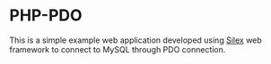 # PHP-PDO

This is a simple example web application developed using [Silex](http://silex.sensiolabs.org/) web framework to connect to MySQL through PDO connection.